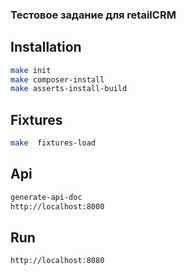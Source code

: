 ### Тестовое задание для retailCRM

## Installation

```bash
make init
make composer-install
make asserts-install-build
````

## Fixtures
```bash
make  fixtures-load
```

## Api
```bash
generate-api-doc
http://localhost:8000
```

## Run 
```bash
http://localhost:8080
```
